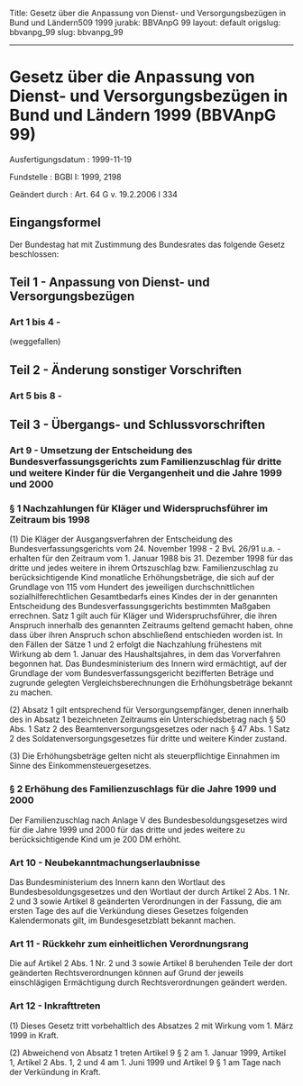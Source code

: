 Title: Gesetz über die Anpassung von Dienst- und Versorgungsbezügen in Bund und Ländern509
  1999
jurabk: BBVAnpG 99
layout: default
origslug: bbvanpg_99
slug: bbvanpg_99

---

# Gesetz über die Anpassung von Dienst- und Versorgungsbezügen in Bund und Ländern 1999 (BBVAnpG 99)

Ausfertigungsdatum
:   1999-11-19

Fundstelle
:   BGBl I: 1999, 2198

Geändert durch
:   Art. 64 G v. 19.2.2006 I 334


## Eingangsformel

Der Bundestag hat mit Zustimmung des Bundesrates das folgende Gesetz
beschlossen:


## Teil 1 - Anpassung von Dienst- und Versorgungsbezügen



### Art 1 bis 4 -

(weggefallen)


## Teil 2 - Änderung sonstiger Vorschriften



### Art 5 bis 8 -



## Teil 3 - Übergangs- und Schlussvorschriften



### Art 9 - Umsetzung der Entscheidung des Bundesverfassungsgerichts zum Familienzuschlag für dritte und weitere Kinder für die Vergangenheit und die Jahre 1999 und 2000



### § 1 Nachzahlungen für Kläger und Widerspruchsführer im Zeitraum bis 1998

(1) Die Kläger der Ausgangsverfahren der Entscheidung des
Bundesverfassungsgerichts vom 24. November 1998 - 2 BvL 26/91 u.a. -
erhalten für den Zeitraum vom 1. Januar 1988 bis 31. Dezember 1998 für
das dritte und jedes weitere in ihrem Ortszuschlag bzw.
Familienzuschlag zu berücksichtigende Kind monatliche
Erhöhungsbeträge, die sich auf der Grundlage von 115 vom Hundert des
jeweiligen durchschnittlichen sozialhilferechtlichen Gesamtbedarfs
eines Kindes der in der genannten Entscheidung des
Bundesverfassungsgerichts bestimmten Maßgaben errechnen. Satz 1 gilt
auch für Kläger und Widerspruchsführer, die ihren Anspruch innerhalb
des genannten Zeitraums geltend gemacht haben, ohne dass über ihren
Anspruch schon abschließend entschieden worden ist. In den Fällen der
Sätze 1 und 2 erfolgt die Nachzahlung frühestens mit Wirkung ab dem 1.
Januar des Haushaltsjahres, in dem das Vorverfahren begonnen hat. Das
Bundesministerium des Innern wird ermächtigt, auf der Grundlage der
vom Bundesverfassungsgericht bezifferten Beträge und zugrunde gelegten
Vergleichsberechnungen die Erhöhungsbeträge bekannt zu machen.

(2) Absatz 1 gilt entsprechend für Versorgungsempfänger, denen
innerhalb des in Absatz 1 bezeichneten Zeitraums ein
Unterschiedsbetrag nach § 50 Abs. 1 Satz 2 des
Beamtenversorgungsgesetzes oder nach § 47 Abs. 1 Satz 2 des
Soldatenversorgungsgesetzes für dritte und weitere Kinder zustand.

(3) Die Erhöhungsbeträge gelten nicht als steuerpflichtige Einnahmen
im Sinne des Einkommensteuergesetzes.


### § 2 Erhöhung des Familienzuschlags für die Jahre 1999 und 2000

Der Familienzuschlag nach Anlage V des Bundesbesoldungsgesetzes wird
für die Jahre 1999 und 2000 für das dritte und jedes weitere zu
berücksichtigende Kind um je 200 DM erhöht.


### Art 10 - Neubekanntmachungserlaubnisse

Das Bundesministerium des Innern kann den Wortlaut des
Bundesbesoldungsgesetzes und den Wortlaut der durch Artikel 2 Abs. 1
Nr. 2 und 3 sowie Artikel 8 geänderten Verordnungen in der Fassung,
die am ersten Tage des auf die Verkündung dieses Gesetzes folgenden
Kalendermonats gilt, im Bundesgesetzblatt bekannt machen.


### Art 11 - Rückkehr zum einheitlichen Verordnungsrang

Die auf Artikel 2 Abs. 1 Nr. 2 und 3 sowie Artikel 8 beruhenden Teile
der dort geänderten Rechtsverordnungen können auf Grund der jeweils
einschlägigen Ermächtigung durch Rechtsverordnungen geändert werden.


### Art 12 - Inkrafttreten

(1) Dieses Gesetz tritt vorbehaltlich des Absatzes 2 mit Wirkung vom
1\. März 1999 in Kraft.

(2) Abweichend von Absatz 1 treten Artikel 9 § 2 am 1. Januar 1999,
Artikel 1, Artikel 2 Abs. 1, 2 und 4 am 1. Juni 1999 und Artikel 9 § 1
am Tage nach der Verkündung in Kraft.

